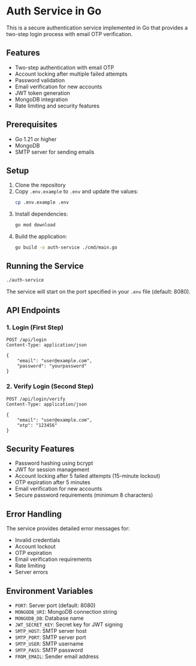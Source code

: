 # Auth Service in Go

This is a secure authentication service implemented in Go that provides a two-step login process with email OTP verification.

## Features

- Two-step authentication with email OTP
- Account locking after multiple failed attempts
- Password validation
- Email verification for new accounts
- JWT token generation
- MongoDB integration
- Rate limiting and security features

## Prerequisites

- Go 1.21 or higher
- MongoDB
- SMTP server for sending emails

## Setup

1. Clone the repository
2. Copy `.env.example` to `.env` and update the values:
   ```bash
   cp .env.example .env
   ```
3. Install dependencies:
   ```bash
   go mod download
   ```
4. Build the application:
   ```bash
   go build -o auth-service ./cmd/main.go
   ```

## Running the Service

```bash
./auth-service
```

The service will start on the port specified in your `.env` file (default: 8080).

## API Endpoints

### 1. Login (First Step)

```http
POST /api/login
Content-Type: application/json

{
    "email": "user@example.com",
    "password": "yourpassword"
}
```

### 2. Verify Login (Second Step)

```http
POST /api/login/verify
Content-Type: application/json

{
    "email": "user@example.com",
    "otp": "123456"
}
```

## Security Features

- Password hashing using bcrypt
- JWT for session management
- Account locking after 5 failed attempts (15-minute lockout)
- OTP expiration after 5 minutes
- Email verification for new accounts
- Secure password requirements (minimum 8 characters)

## Error Handling

The service provides detailed error messages for:

- Invalid credentials
- Account lockout
- OTP expiration
- Email verification requirements
- Rate limiting
- Server errors

## Environment Variables

- `PORT`: Server port (default: 8080)
- `MONGODB_URI`: MongoDB connection string
- `MONGODB_DB`: Database name
- `JWT_SECRET_KEY`: Secret key for JWT signing
- `SMTP_HOST`: SMTP server host
- `SMTP_PORT`: SMTP server port
- `SMTP_USER`: SMTP username
- `SMTP_PASS`: SMTP password
- `FROM_EMAIL`: Sender email address
